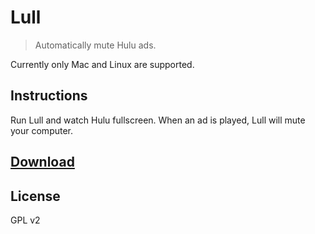# Lull
> Automatically mute Hulu ads. 

Currently only Mac and Linux are supported. 

## Instructions

Run Lull and watch Hulu fullscreen. When an ad is played, Lull will mute your computer.

## [Download](https://github.com/octalmage/lull/releases/latest)

## License 

GPL v2
